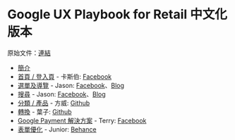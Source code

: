 

# Google UX Playbook for Retail 中文化版本

原始文件：[連結](https://services.google.com/fh/files/events/pdf_retail_ux_playbook.pdf?fbclid=IwAR1CsBUQnnmq6ckBigVtKMjLXqOpZWAvKstzFTwqs17lVbYj5mmJPvnvxNU)

- [簡介](zh-tw/section_1.md)
- [首頁 / 登入頁](zh-tw/section_2.md) - 卡斯伯: [Facebook](https://www.facebook.com/WccCasper/)
- [選單及導覽](zh-tw/section_3.md) - Jason: [Facebook](https://www.facebook.com/kl.h.2016)、[Blog](https://f2eforty.blogspot.com/)
- [搜尋](zh-tw/section_4.md) - Jason: [Facebook](https://www.facebook.com/kl.h.2016)、[Blog](https://f2eforty.blogspot.com/)
- [分類 / 產品](zh-tw/section_5.md) - 方威: [Github](https://github.com/FWcloud916)
- [轉換](zh-tw/section_6.md) - 葉子: [Github](https://github.com/Tzuhui)
- [Google Payment 解決方案](zh-tw/section_7.md) - Terry: [Facebook](https://www.facebook.com/soulmusic790423)
- [表單優化](zh-tw/section_8.md) - Junior: [Behance](https://www.behance.net/juniwu)